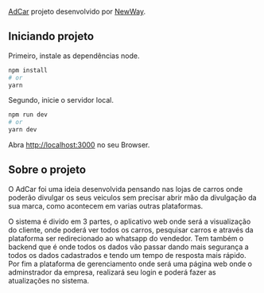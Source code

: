[AdCar]() projeto desenvolvido por [NewWay](https://neway946576676.wordpress.com).

## Iniciando projeto

Primeiro, instale as dependências node.

```bash
npm install
# or
yarn 
```

Segundo, inicie o servidor local.

```bash
npm run dev
# or
yarn dev
```

Abra [http://localhost:3000](http://localhost:3000) no seu Browser.

## Sobre o projeto

O AdCar foi uma ideia desenvolvida pensando nas lojas de carros onde poderão
divulgar os seus veiculos sem precisar abrir mão da divulgação da sua marca, como 
acontecem em varias outras plataformas.

O sistema é divido em 3 partes, o aplicativo web onde será a visualização do cliente, onde poderá ver todos os carros, pesquisar carros e através da plataforma ser redirecionado ao whatsapp do vendedor. Tem também o backend que é onde todos os dados vão passar dando mais segurança a todos os dados cadastrados e tendo um tempo de resposta mais rápido. Por fim a plataforma de gerenciamento onde será uma página web onde o adminstrador da empresa, realizará seu login e poderá fazer as atualizações no sistema.
